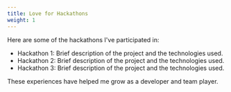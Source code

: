 ```yaml
---
title: Love for Hackathons
weight: 1
---
```

Here are some of the hackathons I've participated in:

- Hackathon 1: Brief description of the project and the technologies used.
- Hackathon 2: Brief description of the project and the technologies used.
- Hackathon 3: Brief description of the project and the technologies used.

These experiences have helped me grow as a developer and team player.